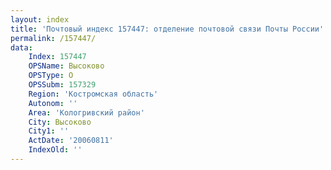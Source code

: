 ```yaml
---
layout: index
title: 'Почтовый индекс 157447: отделение почтовой связи Почты России'
permalink: /157447/
data:
    Index: 157447
    OPSName: Высоково
    OPSType: О
    OPSSubm: 157329
    Region: 'Костромская область'
    Autonom: ''
    Area: 'Кологривский район'
    City: Высоково
    City1: ''
    ActDate: '20060811'
    IndexOld: ''
---
```

